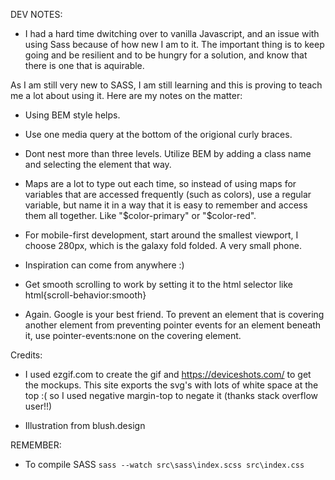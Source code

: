 DEV NOTES:

- I had a hard time dwitching over to vanilla Javascript, and an issue with using Sass because of how new I am to it. The important thing is to keep going and be resilient and to be hungry for a solution, and know that there is one that is aquirable.

As I am still very new to SASS, I am still learning and this is proving to teach me a lot about using it. Here are my notes on the matter:

- Using BEM style helps.

- Use one media query at the bottom of the origional curly braces.

- Dont nest more than three levels. Utilize BEM by adding a class name and selecting the element that way.

- Maps are a lot to type out each time, so instead of using maps for variables that are accessed frequently (such as colors), use a regular variable, but name it in a way that it is easy to remember and access them all together. Like "$color-primary" or "$color-red".

- For mobile-first development, start around the smallest viewport, I choose 280px, which is the galaxy fold folded. A very small phone.

- Inspiration can come from anywhere :)

- Get smooth scrolling to work by setting it to the html selector like html{scroll-behavior:smooth}

- Again. Google is your best friend. To prevent an element that is covering another element from preventing pointer events for an element beneath it, use pointer-events:none on the covering element.

Credits:
- I used ezgif.com to create the gif and https://deviceshots.com/ to get the mockups. This site exports the svg's with lots of white space at the top :( so I used negative margin-top to negate it (thanks stack overflow user!!)

- Illustration from blush.design


REMEMBER:
- To compile SASS `sass --watch src\sass\index.scss src\index.css`